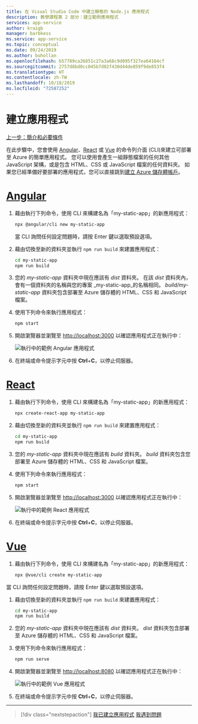 ```yaml
---
title: 在 Visual Studio Code 中建立靜態的 Node.js 應用程式
description: 教學課程第 2 部分：建立範例應用程式
services: app-service
author: kraigb
manager: barbkess
ms.service: app-service
ms.topic: conceptual
ms.date: 09/24/2019
ms.author: buhollan
ms.openlocfilehash: b57789ca26851c27a3a68c9d095f327ea64164cf
ms.sourcegitcommit: 2757d8bd0cc045b7d02f430d44de859f9de853f4
ms.translationtype: HT
ms.contentlocale: zh-TW
ms.lasthandoff: 10/18/2019
ms.locfileid: "72587252"
---
```

# <a name="create-the-app"></a>建立應用程式

[上一步：簡介和必要條件](tutorial-vscode-static-website-node-01.md)

在此步驟中，您會使用 [Angular](https://cli.angular.io/)、[React](https://github.com/facebook/create-react-app) 或 [Vue](https://cli.vuejs.org/) 的命令列介面 (CLI)來建立可部署至 Azure 的簡單應用程式。 您可以使用會產生一組靜態檔案的任何其他 JavaScript 架構，或是包含 HTML、CSS 或 JavaScript 檔案的任何資料夾。 如果您已經準備好要部署的應用程式，您可以直接跳到[建立 Azure 儲存體帳戶](tutorial-vscode-static-website-node-03.md)。

# <a name="angulartabangular"></a>[Angular](#tab/angular)

1. 藉由執行下列命令，使用 CLI 來構建名為「my-static-app」的新應用程式：

    ```bash
    npx @angular/cli new my-static-app
    ```

    當 CLI 詢問任何設定問題時，請按 Enter 鍵以選取預設選項。

1. 藉由切換至新的資料夾並執行 `npm run build` 來建置應用程式：

    ```bash
    cd my-static-app
    npm run build
    ```

1. 您的 _my-static-app_ 資料夾中現在應該有 _dist_ 資料夾。 在該 _dist_ 資料夾內，會有一個資料夾的名稱與您的專案 _my-static-app_的名稱相同。 _build/my-static-app_ 資料夾包含部署至 Azure 儲存體的 HTML、CSS 和 JavaScript 檔案。

1. 使用下列命令來執行應用程式：

    ```bash
    npm start
    ```

1. 開啟瀏覽器並瀏覽至 [http://localhost:3000](http://localhost:3000) 以確認應用程式正在執行中：

    ![執行中的範例 Angular 應用程式](media/static-website/local-app-angular.png)

1. 在終端或命令提示字元中按 **Ctrl**+**C**，以停止伺服器。

# <a name="reacttabreact"></a>[React](#tab/react)

1. 藉由執行下列命令，使用 CLI 來構建名為「my-static-app」的新應用程式：

    ```bash
    npx create-react-app my-static-app
    ```

1. 藉由切換至新的資料夾並執行 `npm run build` 來建置應用程式：

    ```bash
    cd my-static-app
    npm run build
    ```

1. 您的 _my-static-app_ 資料夾中現在應該有 _build_ 資料夾。 _build_ 資料夾包含您部署至 Azure 儲存體的 HTML、CSS 和 JavaScript 檔案。

1. 使用下列命令來執行應用程式：

    ```bash
    npm start
    ```

1. 開啟瀏覽器並瀏覽至 [http://localhost:3000](http://localhost:3000) 以確認應用程式正在執行中：

    ![執行中的範例 React 應用程式](media/static-website/local-app-react.png)

1. 在終端或命令提示字元中按 **Ctrl**+**C**，以停止伺服器。

# <a name="vuetabvue"></a>[Vue](#tab/vue)

1. 藉由執行下列命令，使用 CLI 來構建名為「my-static-app」的新應用程式：

    ```bash
    npx @vue/cli create my-static-app
    ```

當 CLI 詢問任何設定問題時，請按 Enter 鍵以選取預設選項。

1. 藉由切換至新的資料夾並執行 `npm run build` 來建置應用程式：

    ```bash
    cd my-static-app
    npm run build
    ```

1. 您的 _my-static-app_ 資料夾中現在應該有 _dist_ 資料夾。 _dist_ 資料夾包含部署至 Azure 儲存體的 HTML、CSS 和 JavaScript 檔案。

1. 使用下列命令來執行應用程式：

     ```bash
     npm run serve
     ```

1. 開啟瀏覽器並瀏覽至 [http://localhost:8080](http://localhost:8080) 以確認應用程式正在執行中：

    ![執行中的範例 Vue 應用程式](media/static-website/local-app-vue.png)

1. 在終端或命令提示字元中按 **Ctrl**+**C**，以停止伺服器。

---

> [!div class="nextstepaction"]
> [我已建立應用程式](tutorial-vscode-static-website-node-03.md) [我遇到問題](https://www.research.net/r/PWZWZ52?tutorial=node-deployment-staticwebsite&step=create-app)
